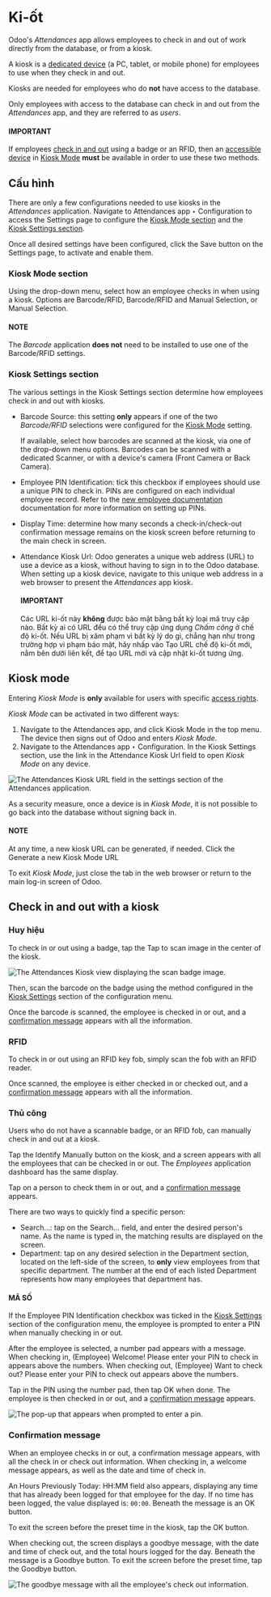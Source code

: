 # Ki-ốt

Odoo's *Attendances* app allows employees to check in and out of work directly from the database, or
from a kiosk.

A kiosk is a [dedicated device](hardware.md) (a PC, tablet, or mobile phone) for employees to use
when they check in and out.

Kiosks are needed for employees who do **not** have access to the database.

Only employees with access to the database can check in and out from the *Attendances* app, and they
are referred to as *users*.

#### IMPORTANT
If employees [check in and out](#attendances-kiosk-mode-entry) using a badge or an RFID,
then an [accessible device](hardware.md) in [Kiosk Mode](#attendances-kiosk-mode)
**must** be available in order to use these two methods.

## Cấu hình

There are only a few configurations needed to use kiosks in the *Attendances* application. Navigate
to Attendances app ‣ Configuration to access the Settings page to
configure the [Kiosk Mode section](#attendances-kiosk-mode) and the [Kiosk Settings section](#attendances-kiosk-settings).

Once all desired settings have been configured, click the Save button on the
Settings page, to activate and enable them.

<a id="attendances-kiosk-mode"></a>

### Kiosk Mode section

Using the drop-down menu, select how an employee checks in when using a kiosk. Options are
Barcode/RFID, Barcode/RFID and Manual Selection, or Manual
Selection.

#### NOTE
The *Barcode* application **does not** need to be installed to use one of the Barcode/RFID
settings.

<a id="attendances-kiosk-settings"></a>

### Kiosk Settings section

The various settings in the Kiosk Settings section determine how employees check in and
out with kiosks.

- Barcode Source: this setting **only** appears if one of the two *Barcode/RFID*
  selections were configured for the [Kiosk Mode](#attendances-kiosk-mode) setting.

  If available, select how barcodes are scanned at the kiosk, via one of the drop-down menu options.
  Barcodes can be scanned with a dedicated Scanner, or with a device's camera
  (Front Camera or Back Camera).
- Employee PIN Identification: tick this checkbox if employees should use a unique PIN
  to check in. PINs are configured on each individual employee record. Refer to the [new
  employee documentation](../employees/new_employee.md#employees-hr-settings) documentation for more information on setting up
  PINs.
- Display Time: determine how many seconds a check-in/check-out confirmation message
  remains on the kiosk screen before returning to the main check in screen.
- Attendance Kiosk Url: Odoo generates a unique web address (URL) to use a device as a
  kiosk, without having to sign in to the Odoo database. When setting up a kiosk device, navigate to
  this unique web address in a web browser to present the *Attendances* app kiosk.

  #### IMPORTANT
  Các URL ki-ốt này **không** được bảo mật bằng bất kỳ loại mã truy cập nào. Bất kỳ ai có URL đều có thể truy cập ứng dụng *Chấm công* ở chế độ ki-ốt. Nếu URL bị xâm phạm vì bất kỳ lý do gì, chẳng hạn như trong trường hợp vi phạm bảo mật, hãy nhấp vào Tạo URL chế độ ki-ốt mới, nằm bên dưới liên kết, để tạo URL mới và cập nhật ki-ốt tương ứng.

## Kiosk mode

Entering *Kiosk Mode* is **only** available for users with specific [access rights](../attendances.md#attendances-access-rights).

*Kiosk Mode* can be activated in two different ways:

1. Navigate to the Attendances app, and click Kiosk Mode in the top
   menu. The device then signs out of Odoo and enters *Kiosk Mode*.
2. Navigate to the Attendances app ‣ Configuration. In the Kiosk
   Settings section, use the link in the Attendance Kiosk Url field to open *Kiosk
   Mode* on any device.

![The Attendances Kiosk URL field in the settings section of the Attendances application.](applications/hr/attendances/kiosks/kiosk-url.png)

As a security measure, once a device is in *Kiosk Mode*, it is not possible to go back into the
database without signing back in.

#### NOTE
At any time, a new kiosk URL can be generated, if needed. Click the <i class="fa fa-refresh"></i>
Generate a new Kiosk Mode URL

To exit *Kiosk Mode*, just close the tab in the web browser or return to the main log-in screen of
Odoo.

<a id="attendances-kiosk-mode-entry"></a>

## Check in and out with a kiosk

### Huy hiệu

To check in or out using a badge, tap the <i class="fa fa-camera"></i> Tap to scan image in the
center of the kiosk.

![The Attendances Kiosk view displaying the scan badge image.](applications/hr/attendances/kiosks/scan-badge.png)

Then, scan the barcode on the badge using the method configured in the [Kiosk Settings](#attendances-kiosk-settings) section of the configuration menu.

Once the barcode is scanned, the employee is checked in or out, and a [confirmation message](#attendances-confirmation) appears with all the information.

### RFID

To check in or out using an RFID key fob, simply scan the fob with an RFID reader.

Once scanned, the employee is either checked in or checked out, and a [confirmation message](#attendances-confirmation) appears with all the information.

### Thủ công

Users who do not have a scannable badge, or an RFID fob, can manually check in and out at a kiosk.

Tap the Identify Manually button on the kiosk, and a screen appears with all the
employees that can be checked in or out. The *Employees* application dashboard has the same display.

Tap on a person to check them in or out, and a [confirmation message](#attendances-confirmation) appears.

There are two ways to quickly find a specific person:

- Search...: tap on the Search... field, and enter the desired person's
  name. As the name is typed in, the matching results are displayed on the screen.
- Department: tap on any desired selection in the Department section,
  located on the left-side of the screen, to **only** view employees from that specific department.
  The number at the end of each listed Department represents how many employees that
  department has.

#### MÃ SỐ

If the Employee PIN Identification checkbox was ticked in the [Kiosk Settings](#attendances-kiosk-settings) section of the configuration menu, the employee is prompted to enter a
PIN when manually checking in or out.

After the employee is selected, a number pad appears with a message. When checking in,
(Employee) Welcome! Please enter your PIN to check in appears above the numbers. When
checking out, (Employee) Want to check out? Please enter your PIN to check out appears
above the numbers.

Tap in the PIN using the number pad, then tap OK when done. The employee is then checked
in or out, and a [confirmation message](#attendances-confirmation) appears.

![The pop-up that appears when prompted to enter a pin.](applications/hr/attendances/kiosks/enter-pin.png)

<a id="attendances-confirmation"></a>

### Confirmation message

When an employee checks in or out, a confirmation message appears, with all the check in or check
out information. When checking in, a welcome message appears, as well as the date and time of check
in.

An Hours Previously Today: HH:MM field also appears, displaying any time that has
already been logged for that employee for the day. If no time has been logged, the value displayed
is: `00:00`. Beneath the message is an OK button.

To exit the screen before the preset time in the kiosk, tap the OK button.

When checking out, the screen displays a goodbye message, with the date and time of check out, and
the total hours logged for the day. Beneath the message is a Goodbye button. To exit the
screen before the preset time, tap the Goodbye button.

![The goodbye message with all the employee's check out information.](applications/hr/attendances/kiosks/goodbye-message.png)
